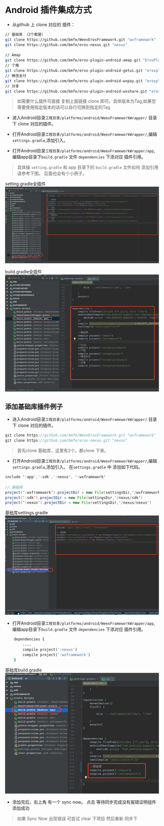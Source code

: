# Android 插件集成方式

* 从github 上 clone 对应的 插件：

``` bash
// 基础库 （2个都是）
git clone https://github.com/bmfe/WeexErosFramework.git "wxframework" 
git clone https://github.com/bmfe/eros-nexus.git "nexus" 

// Amap
git clone https://github.com/bmfe/eros-plugin-android-amap.git "ErosPluginAmap" 
// 个推
git clone https://github.com/bmfe/eros-plugin-android-getui.git "erosplugingt" 
// 微信支付
git clone https://github.com/bmfe/eros-plugin-android-wxpay.git "erospluginwxpay" 
// 分享
git clone https://github.com/bmfe/eros-plugin-android-wxshare.git "erospluginwxshare" 

```

>  如需要什么插件可直接 复制上面链接 clone 即可。具体版本为Tag,如果您需要使用指定版本的话可以自行切换到指定的Tag

* 进入Android目录`工程目录/platforms/android/WeexFrameworkWrapper/` 目录下 clone 对应的插件。

* 打开Android目录`工程目录/platforms/android/WeexFrameworkWrapper/`,编辑`settings.gradle`,添加引入。

* 打开Android目录`工程目录/platforms/android/WeexFrameworkWrapper/app`,编辑app目录下`build.gradle` 文件 `dependencies` 下添对应 插件引用。


> 具体操 `setting.gradle` 和 app 目录下的 `build.gradle` 文件如何 添加引用 请参考下图。 后面也会有个小例子。

setting.gradle全插件![](https://raw.githubusercontent.com/myliuyx/source/master/plugin_setting_gradle.png)



build.gradle全插件![](https://raw.githubusercontent.com/myliuyx/source/master/plugin_app_gradle_1.png)

## 添加基础库插件例子

* 进入Android目录`工程目录/platforms/android/WeexFrameworkWrapper/` 目录下 clone 对应的插件。

``` java
git clone https://github.com/bmfe/WeexErosFramework.git "wxframework" 
git clone https://github.com/bmfe/eros-nexus.git "nexus" 
```
> 首先clone 基础库，这里有2个。都clone 下来。

* 打开Android目录`工程目录/platforms/android/WeexFrameworkWrapper/`,编辑`settings.gradle`,添加引入。
在`settings.gradle` 中 添加如下代码。

``` java
include ':app',':sdk',':nexus', ':wxframework'

// 基础库
project(':wxframework').projectDir = new File(settingsDir,'/wxframework/eros-framework')
project(':sdk').projectDir = new File(settingsDir,'/nexus/sdk')
project(':nexus').projectDir = new File(settingsDir,'/nexus/nexus')

```

基础库settings.gradle![](https://raw.githubusercontent.com/myliuyx/source/master/plugin_setting_gradle_2.png)



* 打开Android目录`工程目录/platforms/android/WeexFrameworkWrapper/app`,编辑app目录下`build.gradle` 文件 `dependencies` 下添对应 插件引用。

``` ruby
	dependencies {
		....
		compile project(':nexus')
        compile project(':wxframework')
	}
```
基础库build.gradle![](https://raw.githubusercontent.com/myliuyx/source/master/plugin_app_gradle_2.png)

* 添加完后，右上角 有一个 sync now。 点击 等待同步完成没有报错证明组件添加成功

> 如果 Sync Now 出现错误 可尝试 clear 下项目 然后重新 同步下


